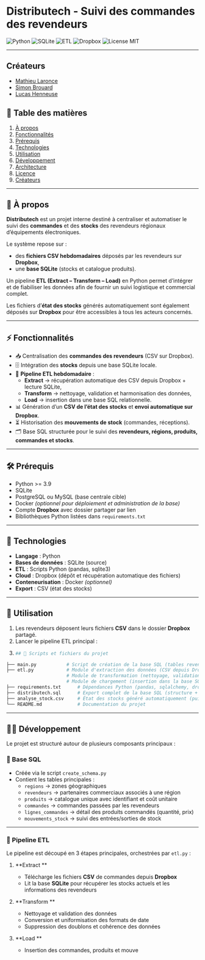 # Distributech - Suivi des commandes des revendeurs  

![Python](https://img.shields.io/badge/python-3.9+-blue) ![SQLite](https://img.shields.io/badge/SQLite-database-lightgrey) ![ETL](https://img.shields.io/badge/ETL-automatisation-orange) ![Dropbox](https://img.shields.io/badge/Dropbox-integration-0061ff) ![License MIT](https://img.shields.io/badge/license-MIT-green)  

---
## Créateurs

- [Mathieu Laronce](https://github.com/MathieuLaronce)
- [Simon Brouard](https://github.com/TheBretonDuke)
- [Lucas Henneuse](https://github.com/lucasHENNEUSE)


## 📑 Table des matières  
1. [À propos](#-à-propos)  
2. [Fonctionnalités](#-fonctionnalités)  
3. [Prérequis](#-prérequis)  
4. [Technologies](#-technologies)  
5. [Utilisation](#-utilisation)  
6. [Développement](#-développement)  
7. [Architecture](#-architecture)  
8. [Licence](#-licence)  
9. [Créateurs](#-créateurs)  

---

## 📌 À propos  
**Distributech** est un projet interne destiné à centraliser et automatiser le suivi des **commandes** et des **stocks** des revendeurs régionaux d’équipements électroniques.  

Le système repose sur :  
- des **fichiers CSV hebdomadaires** déposés par les revendeurs sur **Dropbox**,  
- une **base SQLite** (stocks et catalogue produits).  

Un pipeline **ETL (Extract – Transform – Load)** en Python permet d’intégrer et de fiabiliser les données afin de fournir un suivi logistique et commercial complet.  

Les fichiers d’**état des stocks** générés automatiquement sont également déposés sur **Dropbox** pour être accessibles à tous les acteurs concernés.  

---

## ⚡ Fonctionnalités  
- 📥 Centralisation des **commandes des revendeurs** (CSV sur Dropbox).  
- 🗄️ Intégration des **stocks** depuis une base SQLite locale.  
- 🔄 **Pipeline ETL hebdomadaire** :  
  - **Extract** → récupération automatique des CSV depuis Dropbox + lecture SQLite,  
  - **Transform** → nettoyage, validation et harmonisation des données,  
  - **Load** → insertion dans une base SQL relationnelle.  
- 📊 Génération d’un **CSV de l’état des stocks** et **envoi automatique sur Dropbox**.  
- ⏳ Historisation des **mouvements de stock** (commandes, réceptions).  
- 🗂️ Base SQL structurée pour le suivi des **revendeurs, régions, produits, commandes et stocks**.  

---

## 🛠️ Prérequis  
- Python >= 3.9  
- SQLite  
- PostgreSQL ou MySQL (base centrale cible)  
- Docker *(optionnel pour déploiement et administration de la base)*  
- Compte **Dropbox** avec dossier partager par lien
- Bibliothèques Python listées dans `requirements.txt`  

---

## 🧰 Technologies  
- **Langage** : Python  
- **Bases de données** : SQLite (source)
- **ETL** : Scripts Python (pandas, sqlite3)  
- **Cloud** : Dropbox (dépôt et récupération automatique des fichiers)  
- **Conteneurisation** : Docker *(optionnel)*  
- **Export** : CSV (état des stocks)  

---

## 🚀 Utilisation  
1. Les revendeurs déposent leurs fichiers **CSV** dans le dossier **Dropbox** partagé.  
2. Lancer le pipeline ETL principal :
3. ```bash
   ## 📂 Scripts et fichiers du projet  

```bash
├── main.py           # Script de création de la base SQL (tables revendeurs, produits, commandes, stocks)
├── etl.py            # Module d'extraction des données (CSV depuis Dropbox + lecture SQLite)
                      # Module de transformation (nettoyage, validation, cohérence des données)
                      # Module de chargement (insertion dans la base SQL relationnelle)
├── requirements.txt      # Dépendances Python (pandas, sqlalchemy, dropbox, sqlite3, etc.)
├── distributech.sql      # Export complet de la base SQL (structure + données)
├── analyse_stock.csv     # État des stocks généré automatiquement (puis uploadé sur Dropbox)
└── README.md             # Documentation du projet 

```
---

## 👨‍💻 Développement  

Le projet est structuré autour de plusieurs composants principaux :  

### 📌 Base SQL  
- Créée via le script `create_schema.py`  
- Contient les tables principales :  
  - `regions` → zones géographiques  
  - `revendeurs` → partenaires commerciaux associés à une région  
  - `produits` → catalogue unique avec identifiant et coût unitaire  
  - `commandes` → commandes passées par les revendeurs  
  - `lignes_commandes` → détail des produits commandés (quantité, prix)  
  - `mouvements_stock` → suivi des entrées/sorties de stock  

---

### 📌 Pipeline ETL  
Le pipeline est découpé en 3 étapes principales, orchestrées par `etl.py` :  

1. **Extract **  
   - Télécharge les fichiers **CSV** de commandes depuis **Dropbox**  
   - Lit la base **SQLite** pour récupérer les stocks actuels et les informations des revendeurs  

2. **Transform **  
   - Nettoyage et validation des données  
   - Conversion et uniformisation des formats de date  
   - Suppression des doublons et cohérence des données  

3. **Load **  
   - Insertion des commandes, produits et mouve
